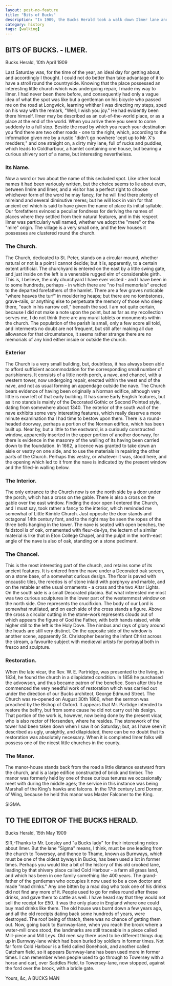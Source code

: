 ```yaml
---
layout: post-no-feature
title: "Bits of Bucks"
description: "In 1909, the Bucks Herald took a walk down Ilmer lane and this is what they found"
category: history
tags: [walking]
---
```


## BITS OF BUCKS. - ILMER.

Bucks Herald, 10th April 1909

Last Saturday was, for the time of the year, an ideal day for getting about, and accordingly I thought. I could not do better than take advantage of it to have a stroll round the countryside. Knowing that the place possessed an interesting little church which was undergoing repair, I made my way to Ilmer. I had never been there before, and consequently had only a vague idea of what the spot was like but a gentleman on his bicycle who passed me on the road at Longwick, learning whither I was directing my steps, sped
on his way with the remark, "Well, I wish you joy." He had evidently been there himself. Ilmer may be described as an out-of-the-world place, or as a place at the end of the world. When you arrive there you seem to come suddenly to a full stop. Beside the road by which you reach your destination you find there are two other roads - one to the right, which, according to the information given me by a rustic "didn't go nowhere 'cept up to Mr. X's medders;" and one straight on, a dirty miry lane, full of rucks and puddles, which leads to Coldharbour, a hamlet containing one house, but bearing a curious shivery sort of a name, but interesting nevertheless.

### Its Name.

Now a word or two about the name of this secluded spot. Like other local names it had been variously written, but the choice seems to lie about even, between Ilmire and Ilmer, and a visitor has a perfect right to choose whichever form of the word he may fancy, for he will find there plenty of mireland and several diminutive meres; but he will look in vain for that ancient eel which is said to have given the name of place its initial syllable. Our forefathers evinced a peculiar fondness for deriving the names of places where they settled from their natural features, and in this respect Ilmer was particularly well named, whether we adopt the "mere" or the "mire" origin. The village is a very small one, and the few houses it possesses are clustered round the church.

### The Church.

The Church, dedicated to St. Peter, stands on a circular mound, whether natural or not is a point I cannot decide; but it is, apparently, to a certain extent artificial. The churchyard is entered on the east by a little swing gate, and just inside on the left is a venerable rugged elm of considerable girth. This is, I believe, the only churchyard I have ever visited - and I have been in to some hundreds, perhaps - in which there are "no frail memorials" erected to the departed forefathers of the hamlet. There are a few graves noticable "where heaves the turf" in mouldering heaps; but there are no tombstones, grave-rails, or anything else to perpetuate the memory of those who sleep there, "each in his narrow cell," beneath the sod. I am not quite certain, because I did not make a note upon the point, but as far as my recollection serves me, I do not think there are any mural tablets or monuments within the church. The population of the parish is small, only a few score all told, and interments no doubt are not frequent, but still after making all due allowance for that circumstance, it seems rather strange there are no memorials of any kind either inside or outside the church.

### Exterior

The Church is a very small building, but, doubtless, it has always been able to afford sufficient accommodation for the corresponding small number of parishioners. It consists of a little north porch, a nave, and chancel, with a western tower, now undergoing repair, erected within the west end of the nave, and not as usual forming an appendage outside the nave. The Church bears evidence of having been originally a Norman edifice, although very little is now left of that early building. It has some Early English features, but as it no stands is mainly of the Decorated Gothic or Second Pointed style, dating from somewhere about 1340. The exterior of the south wall of the nave exhibits some very interesting features, which really deserve a more minute examination tha I had time to bestow upon them. There is a round-headed doorway, perhaps a portion of the Norman edifice, which has been built up. Near by, but a little to the eastward, is a curiously constructed window, apparently inserted in the upper portion of another doorway, for there is evidence in the masonry of the walling of its having been carried down to the foundation. In 1662, a licence was granted to take down an aisle or vestry on one side, and to use the materials in repairing the other parts of the Church. Perhaps this vestry, or whatever it was, stood here, and the opening which led to it from the nave is indicated by the present window and the filled-in walling below.

### The Interior.

The only entrance to the Church now is on the north side by a door under the porch, which has a cross on the gable. There is also a cross on the gable over the east window. Finding the door open I entered the Church, and I must say, took rather a fancy to the interior, which reminded me somewhat of Little Kimble Church. Just opposite the door stands and octagonal 14th century font, and to the right may be seen the ropes of the three bells hanging in the tower. The nave is seated with open benches, the faldstool is of oak, ornamented with fleur-de-lys, the lectern of a similar material is like that in Eton College Chapel, and the pulpit in the north-east angle of the nave is also of oak, standing on a stone pediment.

### The Chancel.

This is the most interesting part of the church, and retains some of its ancient features. It is entered from the nave under a Decorated oak screen, on a stone base, of a somewhat curious design. The floor is paved with encaustic tiles, the reredos is of stone inlaid with porphyxy and marble, and on the retable ar ethe usual ornaments - a cross and the two Altar Lights. On the south side is a small Decorated placina. But what interested me most was two curious sculptures in the lower part of the westernmost window on the north side. One represents the crucifixion. The body of our Lord is somewhat mutilated, and on each side of the cross stands a figure. Above the cross a circular cutting in the stone-work represents clouds out of which appears the figure of God the Father, with both hands raised, while higher still to the left is the Holy Dove. The nimbus and rays of glory around the heads are still very distinct. On the opposite side of the window is another scene, apparently St. Christopher bearing the infant Christ across the stream, a favourite subject with mediæval artists for portrayal both in fresco and sculpture.

### Restoration.

When the late vicar, the Rev. W. E. Partridge, was presented to the living, in 1834, he found the church in a dilapidated condition. In 1858 he purchased the advowson, and thus became patron of the benefice. Soon after this he commenced the very needful work of restoration which was carried out under the direction of our Bucks architect, George Edmund Street. The Church was re-opened on August 30th 1860, when the sermon was preached by the Bishop of Oxford. It appears that Mr. Partidge intended to restore the belfry, but from some cause he did not carry out his design. That portion of the work is, however, now being done by the present vicar, who is also rector of Horsenden, where he resides. The stonework of the tower had been taken down when I saw it on Saturday; but, as I have seen it described as ugly, unsightly, and dilapidated, there can be no doubt that its restoration was absolutely necessary. When it is completed Ilmer folks will possess one of the nicest little churches in the county.

### The Manor.
The manor-house stands back from the road a little distance eastward from the church, and is a large edifice constructed of brick and timber. The manor was formerly held by one of those curious tenures we occasionally meet with during the middle ages; the service in this instance was being Marshall of the King's hawks and falcons. In the 17th century Lord Dormer, of Wing, because he held this manor was Master Falconer to the King.

SIGMA.


## TO THE EDITOR OF THE BUCKS HERALD.

Bucks Herald, 15th May 1909

SIR,-Thanks to Mr. Loosley and "a Bucks lady" for their interesting notes about Ilmer. But the lane "Sigma" means, I think, must be one leading from the church to Towersey, and thence to Thame, known as Burnways, which must be one of the oldest byways in Bucks, has been used a lot in former times. Perhaps you would like a bit of the history of this old crooked lane, leading by that shivery place called Cold Harbour - a farm all grass land, and which has been in one family something like 400 years. The grand-father of the gentleman who occupies it now used to be a cow doctor and made "mad drinks." Any one bitten by a mad dog who took one of his drinks did not find any more of it. People used to go for miles round after these drinks, and gave them to cattle as well. I have heard say that they would not sell the receipt for £50. It was the only place in England where one could buy mad drinks like them. The old house was burnt down a few years ago, and all the old receipts dating back some hundreds of years, were destroyed. The roof being of thatch, there was no chance of getting them out. Now, going back to Burnway-lane, when you reach the brook where a water-mill once stood, the landmarks are still traceable in a piece called Mill-piece and Mill Leys. Old men say there used to be different things dug up in Burnway-lane which had been buried by soldiers in former times. Not far form Cold Harbour is a field called Bonehook, and another called Catcham field, so it appears Burnway-lane has been used more in former times. I can remember when people used to go through to Towersey with a horse and cart, over Saddles Field, to Towersey-lane, now stopped, against the ford over the brook, with a bridle gate.

Yours, &c,
A BUCKS MAN
